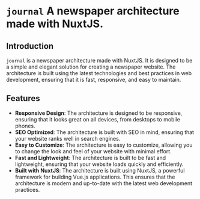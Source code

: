 # `journal` A newspaper architecture made with NuxtJS.

## Introduction

`journal` is a newspaper architecture made with NuxtJS. It is designed to be a simple and elegant solution for creating a newspaper website. The architecture is built using the latest technologies and best practices in web development, ensuring that it is fast, responsive, and easy to maintain.

## Features

- **Responsive Design**: The architecture is designed to be responsive, ensuring that it looks great on all devices, from desktops to mobile phones.
- **SEO Optimized**: The architecture is built with SEO in mind, ensuring that your website ranks well in search engines.
- **Easy to Customize**: The architecture is easy to customize, allowing you to change the look and feel of your website with minimal effort.
- **Fast and Lightweight**: The architecture is built to be fast and lightweight, ensuring that your website loads quickly and efficiently.
- **Built with NuxtJS**: The architecture is built using NuxtJS, a powerful framework for building Vue.js applications. This ensures that the architecture is modern and up-to-date with the latest web development practices.

